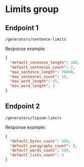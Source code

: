 # Limits group

## Endpoint 1

`/generators/sentence-limits`

Response example:

```json
{
  "default_sentence_length": 300,
  "default_sentences_count": 2,
  "max_sentence_length": 70000,
  "max_sentences_count": 10,
  "max_word_length": 15,
  "min_word_length": 2
}
```

## Endpoint 2

`/generators/lipsum-limits`

Response example:

```json
{
  "default_bytes_count": 300,
  "default_paragraphs_count": 5,
  "default_words_count": 150,
  "default_lists_count": 3
}
```
